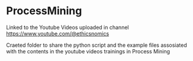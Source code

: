 # ProcessMining
Linked to the Youtube Videos uploaded in channel https://www.youtube.com/@ethicsnomics


Craeted folder to share the python script and the example files assosiated with the contents in the youtube videos trainings in Process Mining
